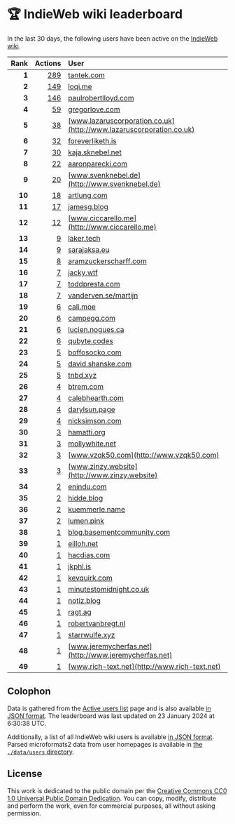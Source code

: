 # 🏆 IndieWeb wiki leaderboard

In the last 30 days, the following users have been active on the [IndieWeb wiki](https://indieweb.org).

| Rank | Actions | User |
|-----:|--------:|:-----|
| **1** | [289](https://indieweb.org/Special:Contributions/Tantek.com) | [tantek.com](http://tantek.com) |
| **2** | [149](https://indieweb.org/Special:Contributions/Loqi.me) | [loqi.me](http://loqi.me) |
| **3** | [146](https://indieweb.org/Special:Contributions/Paulrobertlloyd.com) | [paulrobertlloyd.com](http://paulrobertlloyd.com) |
| **4** | [59](https://indieweb.org/Special:Contributions/Gregorlove.com) | [gregorlove.com](http://gregorlove.com) |
| **5** | [38](https://indieweb.org/Special:Contributions/Www.lazaruscorporation.co.uk) | [www.lazaruscorporation.co.uk](http://www.lazaruscorporation.co.uk) |
| **6** | [32](https://indieweb.org/Special:Contributions/Foreverliketh.is) | [foreverliketh.is](http://foreverliketh.is) |
| **7** | [30](https://indieweb.org/Special:Contributions/Kaja.sknebel.net) | [kaja.sknebel.net](http://kaja.sknebel.net) |
| **8** | [22](https://indieweb.org/Special:Contributions/Aaronparecki.com) | [aaronparecki.com](http://aaronparecki.com) |
| **9** | [20](https://indieweb.org/Special:Contributions/Www.svenknebel.de) | [www.svenknebel.de](http://www.svenknebel.de) |
| **10** | [18](https://indieweb.org/Special:Contributions/Artlung.com) | [artlung.com](http://artlung.com) |
| **11** | [17](https://indieweb.org/Special:Contributions/Jamesg.blog) | [jamesg.blog](http://jamesg.blog) |
| **12** | [12](https://indieweb.org/Special:Contributions/Www.ciccarello.me) | [www.ciccarello.me](http://www.ciccarello.me) |
| **13** | [9](https://indieweb.org/Special:Contributions/Laker.tech) | [laker.tech](http://laker.tech) |
| **14** | [9](https://indieweb.org/Special:Contributions/Sarajaksa.eu) | [sarajaksa.eu](http://sarajaksa.eu) |
| **15** | [8](https://indieweb.org/Special:Contributions/Aramzuckerscharff.com) | [aramzuckerscharff.com](http://aramzuckerscharff.com) |
| **16** | [7](https://indieweb.org/Special:Contributions/Jacky.wtf) | [jacky.wtf](http://jacky.wtf) |
| **17** | [7](https://indieweb.org/Special:Contributions/Toddpresta.com) | [toddpresta.com](http://toddpresta.com) |
| **18** | [7](https://indieweb.org/Special:Contributions/Vanderven.se_martijn) | [vanderven.se/martijn](http://vanderven.se/martijn) |
| **19** | [6](https://indieweb.org/Special:Contributions/Cali.moe) | [cali.moe](http://cali.moe) |
| **20** | [6](https://indieweb.org/Special:Contributions/Campegg.com) | [campegg.com](http://campegg.com) |
| **21** | [6](https://indieweb.org/Special:Contributions/Lucien.nogues.ca) | [lucien.nogues.ca](http://lucien.nogues.ca) |
| **22** | [6](https://indieweb.org/Special:Contributions/Qubyte.codes) | [qubyte.codes](http://qubyte.codes) |
| **23** | [5](https://indieweb.org/Special:Contributions/Boffosocko.com) | [boffosocko.com](http://boffosocko.com) |
| **24** | [5](https://indieweb.org/Special:Contributions/David.shanske.com) | [david.shanske.com](http://david.shanske.com) |
| **25** | [5](https://indieweb.org/Special:Contributions/Tnbd.xyz) | [tnbd.xyz](http://tnbd.xyz) |
| **26** | [4](https://indieweb.org/Special:Contributions/Btrem.com) | [btrem.com](http://btrem.com) |
| **27** | [4](https://indieweb.org/Special:Contributions/Calebhearth.com) | [calebhearth.com](http://calebhearth.com) |
| **28** | [4](https://indieweb.org/Special:Contributions/Darylsun.page) | [darylsun.page](http://darylsun.page) |
| **29** | [4](https://indieweb.org/Special:Contributions/Nicksimson.com) | [nicksimson.com](http://nicksimson.com) |
| **30** | [3](https://indieweb.org/Special:Contributions/Hamatti.org) | [hamatti.org](http://hamatti.org) |
| **31** | [3](https://indieweb.org/Special:Contributions/Mollywhite.net) | [mollywhite.net](http://mollywhite.net) |
| **32** | [3](https://indieweb.org/Special:Contributions/Www.vzqk50.com) | [www.vzqk50.com](http://www.vzqk50.com) |
| **33** | [3](https://indieweb.org/Special:Contributions/Www.zinzy.website) | [www.zinzy.website](http://www.zinzy.website) |
| **34** | [2](https://indieweb.org/Special:Contributions/Enindu.com) | [enindu.com](http://enindu.com) |
| **35** | [2](https://indieweb.org/Special:Contributions/Hidde.blog) | [hidde.blog](http://hidde.blog) |
| **36** | [2](https://indieweb.org/Special:Contributions/Kuemmerle.name) | [kuemmerle.name](http://kuemmerle.name) |
| **37** | [2](https://indieweb.org/Special:Contributions/Lumen.pink) | [lumen.pink](http://lumen.pink) |
| **38** | [1](https://indieweb.org/Special:Contributions/Blog.basementcommunity.com) | [blog.basementcommunity.com](http://blog.basementcommunity.com) |
| **39** | [1](https://indieweb.org/Special:Contributions/Eilloh.net) | [eilloh.net](http://eilloh.net) |
| **40** | [1](https://indieweb.org/Special:Contributions/Hacdias.com) | [hacdias.com](http://hacdias.com) |
| **41** | [1](https://indieweb.org/Special:Contributions/Jkphl.is) | [jkphl.is](http://jkphl.is) |
| **42** | [1](https://indieweb.org/Special:Contributions/Kevquirk.com) | [kevquirk.com](http://kevquirk.com) |
| **43** | [1](https://indieweb.org/Special:Contributions/Minutestomidnight.co.uk) | [minutestomidnight.co.uk](http://minutestomidnight.co.uk) |
| **44** | [1](https://indieweb.org/Special:Contributions/Notiz.blog) | [notiz.blog](http://notiz.blog) |
| **45** | [1](https://indieweb.org/Special:Contributions/Ragt.ag) | [ragt.ag](http://ragt.ag) |
| **46** | [1](https://indieweb.org/Special:Contributions/Robertvanbregt.nl) | [robertvanbregt.nl](http://robertvanbregt.nl) |
| **47** | [1](https://indieweb.org/Special:Contributions/Starrwulfe.xyz) | [starrwulfe.xyz](http://starrwulfe.xyz) |
| **48** | [1](https://indieweb.org/Special:Contributions/Www.jeremycherfas.net) | [www.jeremycherfas.net](http://www.jeremycherfas.net) |
| **49** | [1](https://indieweb.org/Special:Contributions/Www.rich-text.net) | [www.rich-text.net](http://www.rich-text.net) |


## Colophon

Data is gathered from the [Active users list](https://indieweb.org/Special:ActiveUsers) page and is also available [in JSON format](https://github.com/jgarber623/indieweb-wiki-leaderboard/blob/main/data/leaderboard.json). The leaderboard was last updated on 23 January 2024 at 6:30:38 UTC.

Additionally, a list of all IndieWeb wiki users is available [in JSON format](https://github.com/jgarber623/indieweb-wiki-leaderboard/blob/main/data/users.json). Parsed microformats2 data from user homepages is available in [the `./data/users` directory](https://github.com/jgarber623/indieweb-wiki-leaderboard/blob/main/data/users).

## License

This work is dedicated to the public domain per the [Creative Commons CC0 1.0 Universal Public Domain Dedication](https://creativecommons.org/publicdomain/zero/1.0/). You can copy, modify, distribute and perform the work, even for commercial purposes, all without asking permission.
